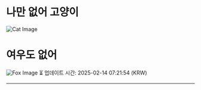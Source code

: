 
# 나만 없어 고양이

![Cat Image](https://cdn2.thecatapi.com/images/354.jpg)

# 여우도 없어
![Fox Image](https://randomfox.ca/images/91.jpg)
⏳ 업데이트 시간: 2025-02-14 07:21:54 (KRW)

---
